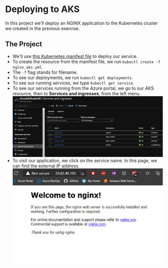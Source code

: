 # Deploying to AKS

In this project we'll deploy an NGINX application to the Kubernetes cluster we created in the previous exercise.

## The Project

- We'll use [this Kubernetes manifest file](Project3/nginx_aks.yml) to deploy our service.
- To create the resource from the manifest file, we run `kubectl create -f nginx_aks.yml`.
- The `-f` flag stands for filename.
- To see our deployments, we run `kubectl get deployments`.
- To see our running services, we type `kubectl get service`.
- To see our services running from the Azure portal, we go to our AKS resource, then to **Services and ingresses**, from the left menu.
![Services and ingresses](project3_services.png)
- To visit our application, we click on the service name. In this page, we can find the external IP address.
![Nginx](project3_nginx.png)
